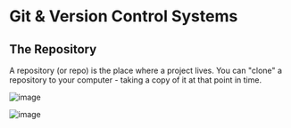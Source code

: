 # Git & Version Control Systems

## The Repository

A repository (or repo) is the place where a project lives. You can "clone" a repository to your computer - taking a copy of it at that point in time. 

![image](https://user-images.githubusercontent.com/99063625/183377032-08414452-9de8-4c92-861f-0c6cf72fad7a.png)

![image](https://user-images.githubusercontent.com/99063625/183380617-f15b2825-b488-4bca-a16c-b76265be84da.png)
